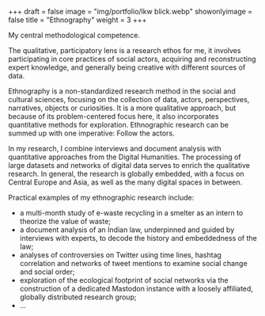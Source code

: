 +++
draft = false
image = "img/portfolio/lkw blick.webp"
showonlyimage = false
title = "Ethnography"
weight = 3
+++

My central methodological competence.
<!--more-->
The qualitative, participatory lens is a research ethos for me, it involves participating in core practices of social actors, acquiring and reconstructing expert knowledge, and generally being creative with different sources of data.

Ethnography is a non-standardized research method in the social and cultural sciences, focusing on the collection of data, actors, perspectives, narratives, objects or curiosities. It is a more qualitative approach, but because of its problem-centered focus here, it also incorporates quantitative methods for exploration. Ethnographic research can be summed up with one imperative: Follow the actors. 

In my research, I combine interviews and document analysis with quantitative approaches from the Digital Humanities. The processing of large datasets and networks of digital data serves to enrich the qualitative research. In general, the research is globally embedded, with a focus on Central Europe and Asia, as well as the many digital spaces in between.

Practical examples of my ethnographic research include:
- a multi-month study of e-waste recycling in a smelter as an intern to theorize the value of waste;
- a document analysis of an Indian law, underpinned and guided by interviews with experts, to decode the history and embeddedness of the law;
- analyses of controversies on Twitter using time lines, hashtag correlation and networks of tweet mentions to examine social change and social order;
- exploration of the ecological footprint of social networks via the construction of a dedicated Mastodon instance with a loosely affiliated, globally distributed research group;
- ...

